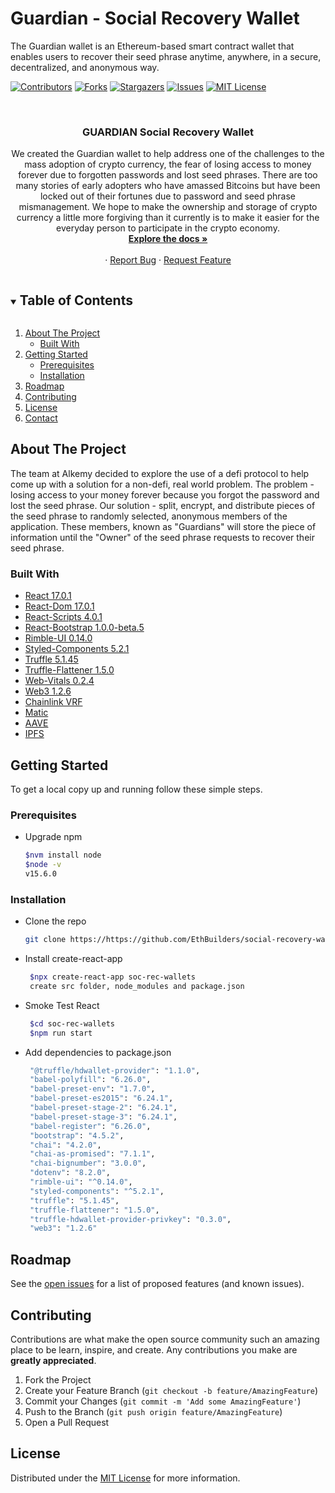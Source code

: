 # Guardian - Social Recovery Wallet
The Guardian wallet is an Ethereum-based smart contract wallet that enables users to recover their seed phrase anytime, anywhere, in a secure, decentralized, and anonymous way.

[![Contributors][contributors-shield]][contributors-url]
[![Forks][forks-shield]][forks-url]
[![Stargazers][stars-shield]][stars-url]
[![Issues][issues-shield]][issues-url]
[![MIT License][license-shield]][license-url]

<!-- PROJECT LOGO -->
<br />
<p align="center">
  <!-- <a href="https://github.com/EthBuilders/social-recovery-wallets">
    <img src="images/logo.png" alt="Logo" width="80" height="80">
  </a> -->

  <h3 align="center">GUARDIAN Social Recovery Wallet</h3>

  <p align="center">
    We created the Guardian wallet to help address one of the challenges to the mass adoption of crypto currency, the fear of losing access to money forever due to forgotten passwords and lost seed phrases.  There are too many stories of early adopters who have amassed Bitcoins but have been locked out of their fortunes due to password and seed phrase mismanagement.  We hope to make the ownership and storage of crypto currency a little more forgiving than it currently is to make it easier for the everyday person to participate in the crypto economy.
    <br />
    <a href="https://github.com/EthBuilders/social-recovery-wallets"><strong>Explore the docs »</strong></a>
    <br />
    <br />
    ·
    <a href="https://github.com/EthBuilders/social-recovery-wallets/issues">Report Bug</a>
    ·
    <a href="https://github.com/EthBuilders/social-recovery-wallets/issues">Request Feature</a>
  </p>
</p>



<!-- TABLE OF CONTENTS -->
<details open="open">
  <summary><h2 style="display: inline-block">Table of Contents</h2></summary>
  <ol>
    <li>
      <a href="#about-the-project">About The Project</a>
      <ul>
        <li><a href="#built-with">Built With</a></li>
      </ul>
    </li>
    <li>
      <a href="#getting-started">Getting Started</a>
      <ul>
        <li><a href="#prerequisites">Prerequisites</a></li>
        <li><a href="#installation">Installation</a></li>
      </ul>
    </lh i>
    <li><a href="#roadmap">Roadmap</a></li>
    <li><a href="#contributing">Contributing</a></li>
    <li><a href="#license">License</a></li>
    <li><a href="#contact">Contact</a></li>
  </ol>
</details>

<!-- ABOUT THE PROJECT -->
## About The Project

The team at Alkemy decided to explore the use of a defi protocol to help come up with a solution for a non-defi, real world problem.  The problem - losing access to your money forever because you forgot the password and lost the seed phrase. Our solution - split, encrypt, and distribute pieces of the seed phrase to randomly selected, anonymous members of the application.  These members, known as "Guardians" will store the piece of information until the "Owner" of the seed phrase requests to recover their seed phrase.

### Built With

* [React 17.0.1](https://reactjs.org/docs/getting-started.html)
* [React-Dom 17.0.1](https://reactjs.org/docs/react-dom.html)
* [React-Scripts 4.0.1](https://www.npmjs.com/package/react-scripts)
* [React-Bootstrap 1.0.0-beta.5](https://react-bootstrap.github.io/)
* [Rimble-UI 0.14.0](https://rimble.consensys.design/components/rimble-ui)
* [Styled-Components 5.2.1](https://styled-components.com/)
* [Truffle 5.1.45](https://www.trufflesuite.com/docs/truffle/getting-started/installation)
* [Truffle-Flattener 1.5.0](https://www.npmjs.com/package/truffle-flattener)
* [Web-Vitals 0.2.4](https://github.com/GoogleChrome/web-vitals#installation) 
* [Web3 1.2.6](https://www.npmjs.com/package/web3)
* [Chainlink VRF](https://docs.chain.link/docs/chainlink-vrf)
* [Matic](https://docs.matic.network/docs/develop/getting-started)
* [AAVE](https://docs.aave.com/developers/)
* [IPFS](https://docs.ipfs.io/install/command-line/#package-managers)
  


<!-- GETTING STARTED -->
## Getting Started

To get a local copy up and running follow these simple steps.

### Prerequisites

* Upgrade npm
  ```sh
  $nvm install node
  $node -v
  v15.6.0
  ```

### Installation

* Clone the repo
   ```sh
   git clone https://https://github.com/EthBuilders/social-recovery-wallets.git
   ```
* Install create-react-app
   ```sh
    $npx create-react-app soc-rec-wallets
    create src folder, node_modules and package.json
   ```
* Smoke Test React
   ```sh
    $cd soc-rec-wallets 
    $npm run start
   ```
* Add dependencies to package.json
   ```sh
    "@truffle/hdwallet-provider": "1.1.0", 
    "babel-polyfill": "6.26.0", 
    "babel-preset-env": "1.7.0",
    "babel-preset-es2015": "6.24.1",
    "babel-preset-stage-2": "6.24.1",
    "babel-preset-stage-3": "6.24.1",
    "babel-register": "6.26.0",
    "bootstrap": "4.5.2",
    "chai": "4.2.0", 
    "chai-as-promised": "7.1.1",
    "chai-bignumber": "3.0.0",
    "dotenv": "8.2.0", 
    "rimble-ui": "^0.14.0",
    "styled-components": "^5.2.1",
    "truffle": "5.1.45",
    "truffle-flattener": "1.5.0",
    "truffle-hdwallet-provider-privkey": "0.3.0",
    "web3": "1.2.6" 
   ```


<!-- ROADMAP -->
## Roadmap

See the [open issues](https://github.com/EthBuilders/social-recovery-wallets/issues) for a list of proposed features (and known issues).



<!-- CONTRIBUTING -->
## Contributing

Contributions are what make the open source community such an amazing place to be learn, inspire, and create. Any contributions you make are **greatly appreciated**.

1. Fork the Project
2. Create your Feature Branch (`git checkout -b feature/AmazingFeature`)
3. Commit your Changes (`git commit -m 'Add some AmazingFeature'`)
4. Push to the Branch (`git push origin feature/AmazingFeature`)
5. Open a Pull Request



<!-- LICENSE -->
## License

Distributed under the [MIT License](https://github.com/EthBuilders/social-recovery-wallets/blob/master/LICENSE.txt) for more information.



<!-- MARKDOWN LINKS & IMAGES -->
<!-- https://www.markdownguide.org/basic-syntax/#reference-style-links -->
[contributors-shield]: https://img.shields.io/github/contributors/EthBuilders/social-recovery-wallets.svg?style=for-the-badge
[contributors-url]: https://github.com/EthBuilders/social-recovery-wallets/graphs/contributors
[forks-shield]: https://img.shields.io/github/forks/EthBuilders/social-recovery-wallets.svg?style=for-the-badge
[forks-url]: https://github.com/EthBuilders/social-recovery-wallets/network/members
[stars-shield]: https://img.shields.io/github/stars/EthBuilders/social-recovery-wallets.svg?style=for-the-badge
[stars-url]: https://github.com/EthBuilders/social-recovery-wallets/stargazers
[issues-shield]: https://img.shields.io/github/issues/EthBuilders/social-recovery-wallets.svg?style=for-the-badge
[issues-url]: https://github.com/EthBuilders/social-recovery-wallets/issues
[license-shield]: https://img.shields.io/github/license/EthBuilders/social-recovery-wallets.svg?style=for-the-badge
[license-url]: https://github.com/EthBuilders/social-recovery-wallets/blob/master/LICENSE.txt
